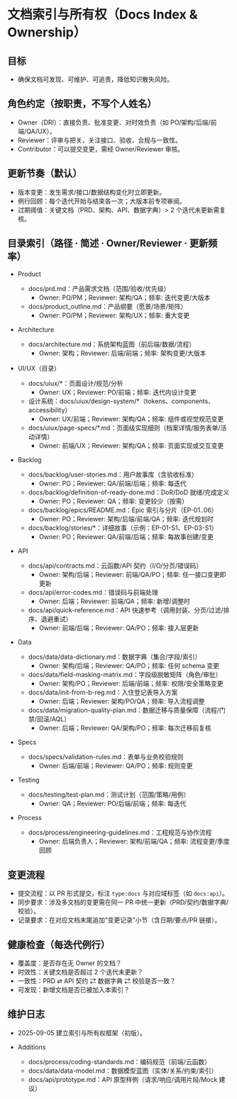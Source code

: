 # 文档索引与所有权（Docs Index & Ownership）

## 目标
- 确保文档可发现、可维护、可追责，降低知识散失风险。

## 角色约定（按职责，不写个人姓名）
- Owner（DRI）：直接负责、批准变更、对时效负责（如 PO/架构/后端/前端/QA/UX）。
- Reviewer：评审与把关，关注接口、验收、合规与一致性。
- Contributor：可以提交变更，需经 Owner/Reviewer 审核。

## 更新节奏（默认）
- 版本变更：发生需求/接口/数据结构变化时立即更新。
- 例行回顾：每个迭代开始与结束各一次；大版本前专项审阅。
- 过期阈值：关键文档（PRD、架构、API、数据字典）> 2 个迭代未更新需复核。

## 目录索引（路径 · 简述 · Owner/Reviewer · 更新频率）

- Product
  - docs/prd.md：产品需求文档（范围/验收/优先级）
    - Owner: PO/PM；Reviewer: 架构/QA；频率: 迭代变更/大版本
  - docs/product_outline.md：产品纲要（愿景/场景/矩阵）
    - Owner: PO/PM；Reviewer: 架构/UX；频率: 重大变更

- Architecture
  - docs/architecture.md：系统架构蓝图（前后端/数据/流程）
    - Owner: 架构；Reviewer: 后端/前端；频率: 架构变更/大版本

- UI/UX（目录）
  - docs/uiux/*：页面设计/规范/分析
    - Owner: UX；Reviewer: PO/前端；频率: 迭代内设计变更
  - 设计系统：docs/uiux/design-system/*（tokens、components、accessibility）
    - Owner: UX/前端；Reviewer: 架构/QA；频率: 组件或视觉规范变更
  - docs/uiux/page-specs/*.md：页面级实现细则（档案详情/服务表单/活动详情）
    - Owner: 前端/UX；Reviewer: 架构/QA；频率: 页面实现或交互变更

- Backlog
  - docs/backlog/user-stories.md：用户故事库（含验收标准）
    - Owner: PO；Reviewer: QA/前端/后端；频率: 每迭代
  - docs/backlog/definition-of-ready-done.md：DoR/DoD 就绪/完成定义
    - Owner: PO；Reviewer: QA；频率: 变更较少（按需）
  - docs/backlog/epics/README.md：Epic 索引与分片（EP-01..06）
    - Owner: PO；Reviewer: 架构/后端/前端/QA；频率: 迭代规划时
  - docs/backlog/stories/*：详细故事（示例：EP-01-S1、EP-03-S1）
    - Owner: PO；Reviewer: QA/前端/后端；频率: 每故事创建/变更
- API
  - docs/api/contracts.md：云函数/API 契约（I/O/分页/错误码）
    - Owner: 架构/后端；Reviewer: 前端/QA/PO；频率: 任一接口变更即更新
  - docs/api/error-codes.md：错误码与前端处理
    - Owner: 后端；Reviewer: 前端/QA；频率: 新增/调整时
  - docs/api/quick-reference.md：API 快速参考（调用封装、分页/过滤/排序、退避重试）
    - Owner: 前端/后端；Reviewer: QA/PO；频率: 接入层更新

- Data
  - docs/data/data-dictionary.md：数据字典（集合/字段/索引）
    - Owner: 架构/后端；Reviewer: QA/PO；频率: 任何 schema 变更
  - docs/data/field-masking-matrix.md：字段级脱敏矩阵（角色/审批）
    - Owner: 架构/PO；Reviewer: 后端/前端；频率: 权限/安全策略变更
  - docs/data/init-from-b-reg.md：入住登记表导入方案
    - Owner: 后端；Reviewer: 架构/PO/QA；频率: 导入流程调整
  - docs/data/migration-quality-plan.md：数据迁移与质量保障（流程/门禁/回滚/AQL）
    - Owner: 后端；Reviewer: QA/架构/PO；频率: 每次迁移前复核

- Specs
  - docs/specs/validation-rules.md：表单与业务校验规则
    - Owner: 后端/前端；Reviewer: QA/PO；频率: 规则变更

- Testing
  - docs/testing/test-plan.md：测试计划（范围/策略/用例）
    - Owner: QA；Reviewer: PO/后端/前端；频率: 每迭代

- Process
  - docs/process/engineering-guidelines.md：工程规范与协作流程
    - Owner: 后端负责人；Reviewer: 架构/前端/QA；频率: 流程变更/季度回顾

## 变更流程
- 提交流程：以 PR 形式提交，标注 `type:docs` 与对应域标签（如 `docs:api`）。
- 同步要求：涉及多文档的变更需在同一 PR 中统一更新（PRD/契约/数据字典/校验）。
- 记录要求：在对应文档末尾追加“变更记录”小节（含日期/要点/PR 链接）。

## 健康检查（每迭代例行）
- 覆盖度：是否存在无 Owner 的文档？
- 时效性：关键文档是否超过 2 个迭代未更新？
- 一致性：PRD ⇄ API 契约 ⇄ 数据字典 ⇄ 校验是否一致？
- 可发现：新增文档是否已被加入本索引？

## 维护日志
- 2025-09-05 建立索引与所有权框架（初版）。


- Additions
  - docs/process/coding-standards.md：编码规范（前端/云函数）
  - docs/data/data-model.md：数据模型蓝图（实体/关系/约束/索引）
  - docs/api/prototype.md：API 原型样例（请求/响应/调用片段/Mock 建议）
